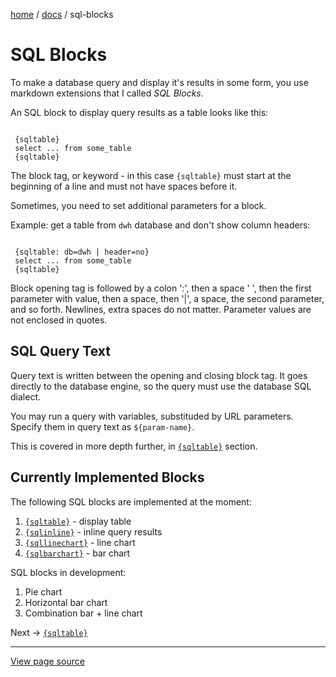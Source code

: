 [home](../) /
[docs](./) /
sql-blocks

SQL Blocks
===========

To make a database query and display it's results in some form,
you use markdown extensions that I called *SQL Blocks*.

An SQL block to display query results as a table looks like this:

<div class="colored-code">
<code>
 {sqltable}
 select ... from some_table
 {sqltable}
</code>
</div>

The block tag, or keyword - in this case `{sqltable}` must start at the beginning
of a line and must not have spaces before it.

Sometimes, you need to set additional parameters for a block.

Example: get a table from `dwh` database and don't show column headers:

<div class="colored-code">
<code>
 {sqltable: db=dwh | header=no}
 select ... from some_table
 {sqltable}
</code>
</div>

Block opening tag is followed by a colon ':', then a space ' ',
then the first parameter with value, then a space, then '|', a space,
the second parameter, and so forth. Newlines, extra spaces do not matter.
Parameter values are not enclosed in quotes.

SQL Query Text
--------------

Query text is written between the opening and closing block tag.
It goes directly to the database engine, so the query must
use the database SQL dialect.

You may run a query with variables, substituded by URL parameters.
Specify them in query text as `${param-name}`.

This is covered in more depth further, in [`{sqltable}`](sqltable) section.

Currently Implemented Blocks
---------------------------

The following SQL blocks are implemented at the moment:

1. [`{sqltable}`](sqltable) - display table
2. [`{sqlinline}`](sqlinline) - inline query results
3. [`{sqllinechart}`](sqllinechart) - line chart
4. [`{sqlbarchart}`](sqlbarchart) - bar chart

SQL blocks in development:

1. Pie chart
2. Horizontal bar chart
3. Combination bar + line chart
 
Next -> [`{sqltable}`](sqltable)

----------------------------------------------------------------------

[View page source](sql-blocks.markdown)

        
        
        
